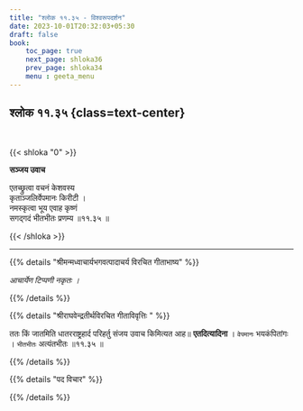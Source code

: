 ```yaml
---
title: "श्लोक ११.३५ - विश्वरूपदर्शन"
date: 2023-10-01T20:32:03+05:30
draft: false
book:
    toc_page: true
    next_page: shloka36
    prev_page: shloka34
    menu : geeta_menu
---
```




## श्लोक ११.३५ {class=text-center}

<br/>

{{< shloka  "0"  >}}

**सञ्जय उवाच**

एतच्छ्रुत्वा वचनं केशवस्य  
कृताञ्जलिर्वेपमानः किरीटी ।    
नमस्कृत्वा भूय एवाह कृष्णं  
सगद्गदं भीतभीतः प्रणम्य ॥११.३५ ॥

{{< /shloka >}}

---


{{% details "श्रीमन्मध्वाचार्यभगवत्पादाचर्य विरचित  गीताभाष्य" %}}

*आचार्येण टिप्पणी नकृतः ।*

{{% /details %}}



{{% details "श्रीराघवेन्द्रतीर्थविरचित गीताविवृत्तिः " %}}

ततः किं जातमिति धातरराष्ट्रहार्द परिहर्तु संजय उवाच किमित्यत
आह॥ **एतदित्यादिना** । `वेपमानः` भयकंपितांगः । 
`भीतभीतः` अत्यंतभीतः ॥११.३५ ॥

{{% /details %}}



{{% details "पद विचार" %}}


{{% /details %}}
